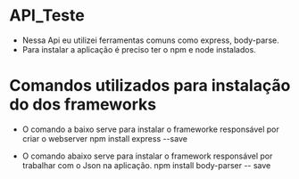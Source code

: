 # API_Teste
  - Nessa Api eu utilizei ferramentas comuns como express, body-parse.
  - Para instalar a aplicação é preciso ter o npm e node instalados.

# Comandos utilizados para instalação do dos frameworks
  - O comando a baixo serve para instalar o frameworke responsável por criar o webserver
    npm install express --save
    
  - O comando abaixo serve para instalar o framework responsável por trabalhar com o Json na aplicação.
    npm install body-parser -- save
  
